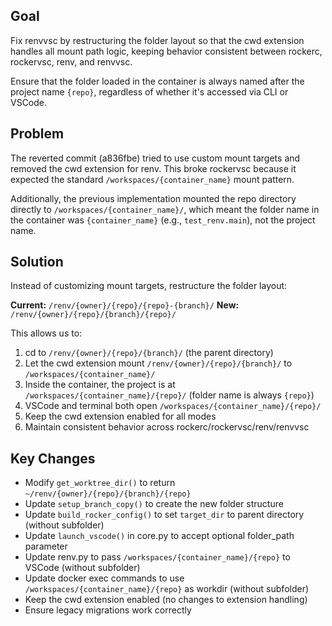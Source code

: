 ## Goal

Fix renvvsc by restructuring the folder layout so that the cwd extension handles all mount path logic, keeping behavior consistent between rockerc, rockervsc, renv, and renvvsc.

Ensure that the folder loaded in the container is always named after the project name `{repo}`, regardless of whether it's accessed via CLI or VSCode.

## Problem

The reverted commit (a836fbe) tried to use custom mount targets and removed the cwd extension for renv. This broke rockervsc because it expected the standard `/workspaces/{container_name}` mount pattern.

Additionally, the previous implementation mounted the repo directory directly to `/workspaces/{container_name}/`, which meant the folder name in the container was `{container_name}` (e.g., `test_renv.main`), not the project name.

## Solution

Instead of customizing mount targets, restructure the folder layout:

**Current:** `/renv/{owner}/{repo}/{repo}-{branch}/`
**New:** `/renv/{owner}/{repo}/{branch}/{repo}/`

This allows us to:
1. cd to `/renv/{owner}/{repo}/{branch}/` (the parent directory)
2. Let the cwd extension mount `/renv/{owner}/{repo}/{branch}/` to `/workspaces/{container_name}/`
3. Inside the container, the project is at `/workspaces/{container_name}/{repo}/` (folder name is always `{repo}`)
4. VSCode and terminal both open `/workspaces/{container_name}/{repo}/`
5. Keep the cwd extension enabled for all modes
6. Maintain consistent behavior across rockerc/rockervsc/renv/renvvsc

## Key Changes

- Modify `get_worktree_dir()` to return `~/renv/{owner}/{repo}/{branch}/{repo}`
- Update `setup_branch_copy()` to create the new folder structure
- Update `build_rocker_config()` to set `target_dir` to parent directory (without subfolder)
- Update `launch_vscode()` in core.py to accept optional folder_path parameter
- Update renv.py to pass `/workspaces/{container_name}/{repo}` to VSCode (without subfolder)
- Update docker exec commands to use `/workspaces/{container_name}/{repo}` as workdir (without subfolder)
- Keep the cwd extension enabled (no changes to extension handling)
- Ensure legacy migrations work correctly
